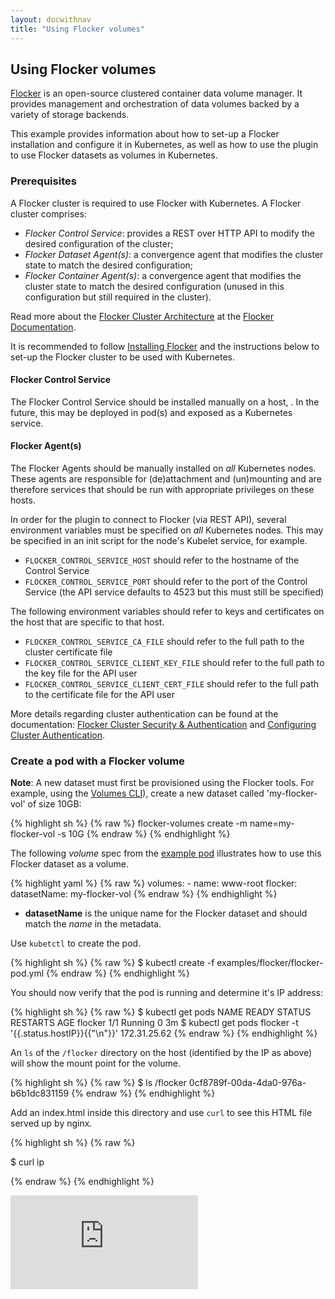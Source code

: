 ```yaml
---
layout: docwithnav
title: "Using Flocker volumes"
---
```

<!-- BEGIN MUNGE: UNVERSIONED_WARNING -->


<!-- END MUNGE: UNVERSIONED_WARNING -->

## Using Flocker volumes

[Flocker](https://clusterhq.com/flocker) is an open-source clustered container data volume manager. It provides management
and orchestration of data volumes backed by a variety of storage backends.

This example provides information about how to set-up a Flocker installation and configure it in Kubernetes, as well as how to use the plugin to use Flocker datasets as volumes in Kubernetes.

### Prerequisites

A Flocker cluster is required to use Flocker with Kubernetes. A Flocker cluster comprises:

- *Flocker Control Service*: provides a REST over HTTP API to modify the desired configuration of the cluster;
- *Flocker Dataset Agent(s)*: a convergence agent that modifies the cluster state to match the desired configuration;
- *Flocker Container Agent(s)*: a convergence agent that modifies the cluster state to match the desired configuration (unused in this configuration but still required in the cluster).

Read more about the [Flocker Cluster Architecture](https://docs.clusterhq.com/en/latest/concepts/architecture.html) at the [Flocker Documentation](https://docs.clusterhq.com/).

It is recommended to follow [Installing Flocker](https://docs.clusterhq.com/en/latest/install/index.html) and the instructions below to set-up the Flocker cluster to be used with Kubernetes.

#### Flocker Control Service

The Flocker Control Service should be installed manually on a host, . In the future, this may be deployed in pod(s) and exposed as a Kubernetes service.

#### Flocker Agent(s)

The Flocker Agents should be manually installed on *all* Kubernetes nodes. These agents are responsible for (de)attachment and (un)mounting and are therefore services that should be run with appropriate privileges on these hosts.

In order for the plugin to connect to Flocker (via REST API), several environment variables must be specified on *all* Kubernetes nodes. This may be specified in an init script for the node's Kubelet service, for example.

- `FLOCKER_CONTROL_SERVICE_HOST` should refer to the hostname of the Control Service
- `FLOCKER_CONTROL_SERVICE_PORT` should refer to the port of the Control Service (the API service defaults to 4523 but this must still be specified)

The following environment variables should refer to keys and certificates on the host that are specific to that host.

- `FLOCKER_CONTROL_SERVICE_CA_FILE` should refer to the full path to the cluster certificate file
- `FLOCKER_CONTROL_SERVICE_CLIENT_KEY_FILE` should refer to the full path to the key file for the API user
- `FLOCKER_CONTROL_SERVICE_CLIENT_CERT_FILE` should refer to the full path to the certificate file for the API user

More details regarding cluster authentication can be found at the documentation: [Flocker Cluster Security & Authentication](https://docs.clusterhq.com/en/latest/concepts/security.html) and [Configuring Cluster Authentication](https://docs.clusterhq.com/en/latest/config/configuring-authentication.html).

### Create a pod with a Flocker volume

**Note**: A new dataset must first be provisioned using the Flocker tools. For example, using the [Volumes CLI](https://docs.clusterhq.com/en/latest/labs/volumes-cli.html)), create a new dataset called 'my-flocker-vol' of size 10GB:

{% highlight sh %}
{% raw %}
flocker-volumes create -m name=my-flocker-vol -s 10G
{% endraw %}
{% endhighlight %}

The following *volume* spec from the [example pod](flocker-pod.yml) illustrates how to use this Flocker dataset as a volume.

{% highlight yaml %}
{% raw %}
  volumes:
    - name: www-root
      flocker:
        datasetName: my-flocker-vol
{% endraw %}
{% endhighlight %}

- **datasetName** is the unique name for the Flocker dataset and should match the *name* in the metadata.

Use `kubetctl` to create the pod.

{% highlight sh %}
{% raw %}
$ kubectl create -f examples/flocker/flocker-pod.yml
{% endraw %}
{% endhighlight %}

You should now verify that the pod is running and determine it's IP address:

{% highlight sh %}
{% raw %}
$ kubectl get pods
NAME             READY     STATUS    RESTARTS   AGE
flocker          1/1       Running   0          3m
$ kubectl get pods flocker -t '{{.status.hostIP}}{{"\n"}}'
172.31.25.62
{% endraw %}
{% endhighlight %}

An `ls` of the `/flocker` directory on the host (identified by the IP as above) will show the mount point for the volume.

{% highlight sh %}
{% raw %}
$ ls /flocker
0cf8789f-00da-4da0-976a-b6b1dc831159
{% endraw %}
{% endhighlight %}

Add an index.html inside this directory and use `curl` to see this HTML file served up by nginx.

{% highlight sh %}
{% raw %}

$ curl ip

{% endraw %}
{% endhighlight %}





<!-- BEGIN MUNGE: IS_VERSIONED -->
<!-- TAG IS_VERSIONED -->
<!-- END MUNGE: IS_VERSIONED -->


<!-- BEGIN MUNGE: GENERATED_ANALYTICS -->
[![Analytics](https://kubernetes-site.appspot.com/UA-36037335-10/GitHub/examples/flocker/README.md?pixel)]()
<!-- END MUNGE: GENERATED_ANALYTICS -->

